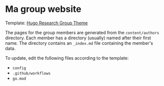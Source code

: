 # Ma group website

Template:  [Hugo Research Group Theme](https://github.com/wowchemy/starter-hugo-research-group)

The pages for the group members are generated from the `content/authors` directory.
Each member has a directory (usually) named after their first name.
The directory contains an `_index.md` file containing the member's data.

To update, edit the following files according to the template:
- `config`
- `.github/workflows`
- `go.mod`

